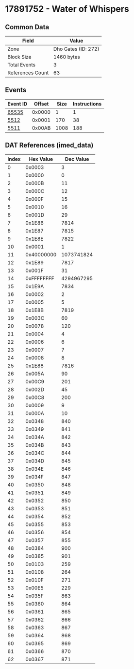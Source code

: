 # 17891752 - Water of Whispers

## Common Data

| Field            | Value               |
|------------------|---------------------|
| Zone             | Dho Gates (ID: 272) |
| Block Size       | 1460 bytes          |
| Total Events     | 3                   |
| References Count | 63                  |

## Events

| Event ID            | Offset   |   Size |   Instructions |
|---------------------|----------|--------|----------------|
| [65535](./65535.md) | 0x0000   |      1 |              1 |
| [5512](./5512.md)   | 0x0001   |    170 |             38 |
| [5511](./5511.md)   | 0x00AB   |   1008 |            188 |

## DAT References (imed_data)

|   Index | Hex Value   |   Dec Value |
|---------|-------------|-------------|
|       0 | 0x0003      |           3 |
|       1 | 0x0000      |           0 |
|       2 | 0x000B      |          11 |
|       3 | 0x000C      |          12 |
|       4 | 0x000F      |          15 |
|       5 | 0x0010      |          16 |
|       6 | 0x001D      |          29 |
|       7 | 0x1E86      |        7814 |
|       8 | 0x1E87      |        7815 |
|       9 | 0x1E8E      |        7822 |
|      10 | 0x0001      |           1 |
|      11 | 0x40000000  |  1073741824 |
|      12 | 0x1E89      |        7817 |
|      13 | 0x001F      |          31 |
|      14 | 0xFFFFFFFF  |  4294967295 |
|      15 | 0x1E9A      |        7834 |
|      16 | 0x0002      |           2 |
|      17 | 0x0005      |           5 |
|      18 | 0x1E8B      |        7819 |
|      19 | 0x003C      |          60 |
|      20 | 0x0078      |         120 |
|      21 | 0x0004      |           4 |
|      22 | 0x0006      |           6 |
|      23 | 0x0007      |           7 |
|      24 | 0x0008      |           8 |
|      25 | 0x1E88      |        7816 |
|      26 | 0x005A      |          90 |
|      27 | 0x00C9      |         201 |
|      28 | 0x002D      |          45 |
|      29 | 0x00C8      |         200 |
|      30 | 0x0009      |           9 |
|      31 | 0x000A      |          10 |
|      32 | 0x0348      |         840 |
|      33 | 0x0349      |         841 |
|      34 | 0x034A      |         842 |
|      35 | 0x034B      |         843 |
|      36 | 0x034C      |         844 |
|      37 | 0x034D      |         845 |
|      38 | 0x034E      |         846 |
|      39 | 0x034F      |         847 |
|      40 | 0x0350      |         848 |
|      41 | 0x0351      |         849 |
|      42 | 0x0352      |         850 |
|      43 | 0x0353      |         851 |
|      44 | 0x0354      |         852 |
|      45 | 0x0355      |         853 |
|      46 | 0x0356      |         854 |
|      47 | 0x0357      |         855 |
|      48 | 0x0384      |         900 |
|      49 | 0x0385      |         901 |
|      50 | 0x0103      |         259 |
|      51 | 0x0108      |         264 |
|      52 | 0x010F      |         271 |
|      53 | 0x00E5      |         229 |
|      54 | 0x035F      |         863 |
|      55 | 0x0360      |         864 |
|      56 | 0x0361      |         865 |
|      57 | 0x0362      |         866 |
|      58 | 0x0363      |         867 |
|      59 | 0x0364      |         868 |
|      60 | 0x0365      |         869 |
|      61 | 0x0366      |         870 |
|      62 | 0x0367      |         871 |
